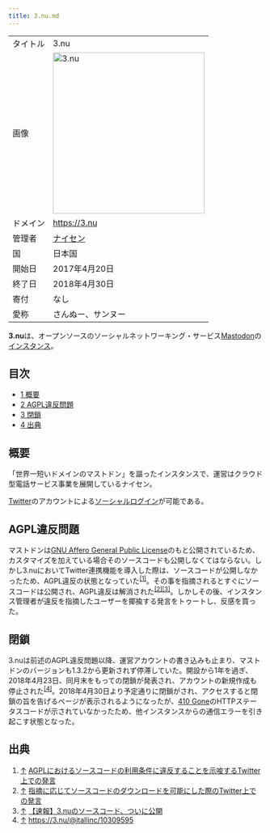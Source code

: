 ```yaml
---
title: 3.nu.md
---
```

<div>

|          |                                                                                                                                                                                                                                    |
|----------|------------------------------------------------------------------------------------------------------------------------------------------------------------------------------------------------------------------------------------|
| タイトル | 3.nu                                                                                                                                                                                                                               |
| 画像     | [<img src="/images/thumb/2/2d/3nu.png/300px-3nu.png" srcset="/images/thumb/2/2d/3nu.png/450px-3nu.png 1.5x, /images/2/2d/3nu.png 2x" width="300" height="319" alt="3.nu" />](/%E3%83%95%E3%82%A1%E3%82%A4%E3%83%AB:3nu.png "3.nu") |
| ドメイン | <a href="https://3.nu" rel="nofollow">https://3.nu</a>                                                                                                                                                                             |
| 管理者   | <a href="https://naisen.jp/" rel="nofollow">ナイセン</a>                                                                                                                                                                           |
| 国       | 日本国                                                                                                                                                                                                                             |
| 開始日   | 2017年4月20日                                                                                                                                                                                                                      |
| 終了日   | 2018年4月30日                                                                                                                                                                                                                      |
| 寄付     | なし                                                                                                                                                                                                                               |
| 愛称     | さんぬー、サンヌー                                                                                                                                                                                                                 |

**3.nu**は、オープンソースのソーシャルネットワーキング・サービス[Mastodon](/Mastodon "Mastodon")の[インスタンス](/%E3%82%A4%E3%83%B3%E3%82%B9%E3%82%BF%E3%83%B3%E3%82%B9 "インスタンス")。

<div>

<div lang="ja" dir="ltr">

## 目次

</div>

-   [1 概要](#.E6.A6.82.E8.A6.81)
-   [2 AGPL違反問題](#AGPL.E9.81.95.E5.8F.8D.E5.95.8F.E9.A1.8C)
-   [3 閉鎖](#.E9.96.89.E9.8E.96)
-   [4 出典](#.E5.87.BA.E5.85.B8)

</div>

## 概要

「世界一短いドメインのマストドン」を謳ったインスタンスで、運営はクラウド型電話サービス事業を展開しているナイセン。

[Twitter](/Twitter "Twitter")のアカウントによる[ソーシャルログイン](/%E9%80%A3%E6%90%BA%E3%83%AD%E3%82%B0%E3%82%A4%E3%83%B3 "連携ログイン")が可能である。

## AGPL違反問題

マストドンは[GNU Affero General Public License](/AGPL "AGPL")のもと公開されているため、カスタマイズを加えている場合そのソースコードも公開しなくてはならない。しかし3.nuにおいてTwitter連携機能を導入した際は、ソースコードが公開しなかったため、AGPL違反の状態となっていた<sup>[\[1\]](#cite_note-1)</sup>。その事を指摘されるとすぐにソースコードは公開され、AGPL違反は解消された<sup>[\[2\]](#cite_note-2)[\[3\]](#cite_note-3)</sup>。しかしその後、インスタンス管理者が違反を指摘したユーザーを揶揄する発言をトゥートし、反感を買った。

## 閉鎖

3.nuは前述のAGPL違反問題以降、運営アカウントの書き込みも止まり、マストドンのバージョンも1.3.2から更新されず停滞していた。開設から1年を過ぎ、2018年4月23日、同月末をもっての閉鎖が発表され、アカウントの新規作成も停止された<sup>[\[4\]](#cite_note-4)</sup>。2018年4月30日より予定通りに閉鎖がされ、アクセスすると閉鎖の旨を告げるページが表示されるようになったが、[410 Gone](/410_Gone "410 Gone (存在しないページ)")のHTTPステータスコードが示されていなかったため、他インスタンスからの通信エラーを引き起こす状態となった。

## 出典

<div>

1.  [↑](#cite_ref-1) <a href="https://twitter.com/itallinc/status/867008375439015936" rel="nofollow">AGPLにおけるソースコードの利用条件に違反することを示唆するTwitter上での発言</a>
2.  [↑](#cite_ref-2) <a href="https://twitter.com/itallinc/status/867045467472842753" rel="nofollow">指摘に応じてソースコードのダウンロードを可能にした際のTwitter上での発言</a>
3.  [↑](#cite_ref-3) <a href="https://masto.news/2017/05/24/3-nu/" rel="nofollow">【速報】3.nuのソースコード、ついに公開</a>
4.  [↑](#cite_ref-4) <a href="https://3.nu/@itallinc/10309595" rel="nofollow">https://3.nu/@itallinc/10309595</a>

</div>

</div>

